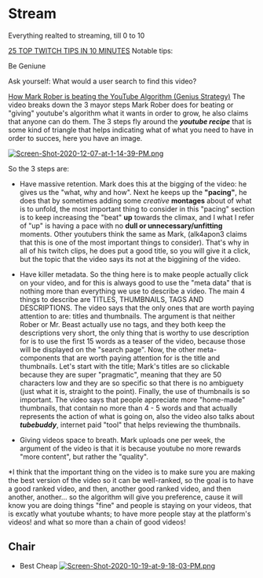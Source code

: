 

# Stream
Everything realted to streaming, till 0 to 10

[25 TOP TWITCH TIPS IN 10 MINUTES](https://www.youtube.com/watch?v=si7VS8dVSZA&ab_channel=AlphaGaming)
Notable tips:

Be Geniune 

Ask yourself: What would a user search to find this video?

[How Mark Rober is beating the YouTube Algorithm (Genius Strategy)](https://www.youtube.com/watch?v=6Wuse0RBRiE&ab_channel=PaddyGalloway)
The video breaks down the 3 mayor steps Mark Rober does for beating or "giving" youtube's algorithm what it wants in order to grow, he also claims that anyone can do them. The 3 steps fly around the ***youtube recipe*** that is some kind of triangle that helps indicating what of what you need to have in order to succes, here you have an image.

[![Screen-Shot-2020-12-07-at-1-14-39-PM.png](https://i.postimg.cc/Pxwct1st/Screen-Shot-2020-12-07-at-1-14-39-PM.png)](https://postimg.cc/xJ9g5J17)

So the 3 steps are: 

- Have massive retention. Mark does this at the bigging of the video: he gives us the "what, why and how". Next he keeps up the **"pacing"**, he does that by sometimes adding some *creative* **montages** about of what is to unfold, the most important thing to consider in this "pacing" section is to keep increasing the "beat" **up** towards the climax, and I what I refer of "up" is having a pace with no **dull or unnecessary/unfitting** moments.  Other youtubers think the same as Mark, (alk4apon3 claims that this is one of the most important things to consider). That's why in all of his twitch clips, he does put a good title, so you will give it a click, but the topic that the video says its not at the biggining of the video.


- Have killer metadata. So the thing here is to make people actually click on your video, and for this is always good to use the "meta data" that is nothing more than everything we use to describe a video. The main 4 things to describe are TITLES, THUMBNAILS, TAGS AND DESCRIPTIONS. The video says that the only ones that are worth paying attention to are: titles and thumbnails. The argument is that neither Rober or Mr. Beast actually use no tags, and they both keep the descriptions very short, the only thing that is worthy to use description for is to use the first 15 words as a teaser of the video, because those will be displayed on the "search page". Now, the other meta-components that are worth paying attention for is the title and thumbnails. Let's start with the title; Mark's titles are so clickable because they are super "pragmatic", meaning that they are 50 characters low and they are so specific so that there is no ambiguety (just what it is, straight to the point). Finally, the use of thumbnails is so important. The video says that people appreciate more "home-made" thumbnails, that contain no more than 4 - 5 words and that actually represents the action of what is going on, also the video also talks about ***tubebuddy***, internet paid "tool" that helps reviewing the thumbnails.

- Giving videos space to breath. Mark uploads one per week, the argument of the video is that it is because youtube no more rewards "more content", but rather the "quality". 

*I think that the important thing on the video is to make sure you are making the best version of the video so it can be well-ranked, so the goal is to have a good ranked video, and then, another good ranked video, and then another, another... so the algorithm will give you preference, cause it will know you are doing things "fine" and people is staying on your videos, that is excatly what youtube whants; to have more people stay at the platform's videos! and what so more than a chain of good videos!


## Chair
- Best Cheap
[![Screen-Shot-2020-10-19-at-9-18-03-PM.png](https://i.postimg.cc/vBfrHb6T/Screen-Shot-2020-10-19-at-9-18-03-PM.png)](https://postimg.cc/dkQk5M6c) 
